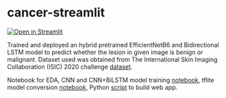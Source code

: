 # cancer-streamlit
[![Open in Streamlit](https://static.streamlit.io/badges/streamlit_badge_black_white.svg)](https://share.streamlit.io/alliwene/cancer-streamlit/main/cancer-class.py)

Trained and deployed an hybrid pretrained EfficientNetB6 and Bidirectional LSTM model to predict whether the lesion in given image is benign or malignant. Dataset used was obtained from The International Skin Imaging Collaboration (ISIC) 2020 challenge 
[dataset](https://www.kaggle.com/c/siim-isic-melanoma-classification/data).

Notebook for EDA, CNN and CNN+BiLSTM model training [notebook](https://www.kaggle.com/alliwene/cancer-class/notebook), tflite model conversion [notebook](notebooks/convert_cancer_model.ipynb), Python [script](cancer-class.py) to build web app. 